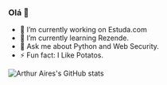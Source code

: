 ### Olá 👋

- 🔭 I’m currently working on Estuda.com
- 🌱 I’m currently learning Rezende.
- 💬 Ask me about Python and Web Security.
- ⚡ Fun fact: I Like Potatos.

![Arthur Aires's GitHub stats](https://github-readme-stats.vercel.app/api?username=arthur4ires&show_icons=true&theme=dark)
